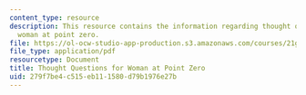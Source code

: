 ```yaml
---
content_type: resource
description: This resource contains the information regarding thought questions for
  woman at point zero.
file: https://ol-ocw-studio-app-production.s3.amazonaws.com/courses/21g-022j-international-womens-voices-spring-2004/279f7be4c515eb111580d79b1976e27b_MIT21G_022JS04_f_wm.pdf
file_type: application/pdf
resourcetype: Document
title: Thought Questions for Woman at Point Zero
uid: 279f7be4-c515-eb11-1580-d79b1976e27b
---
```

